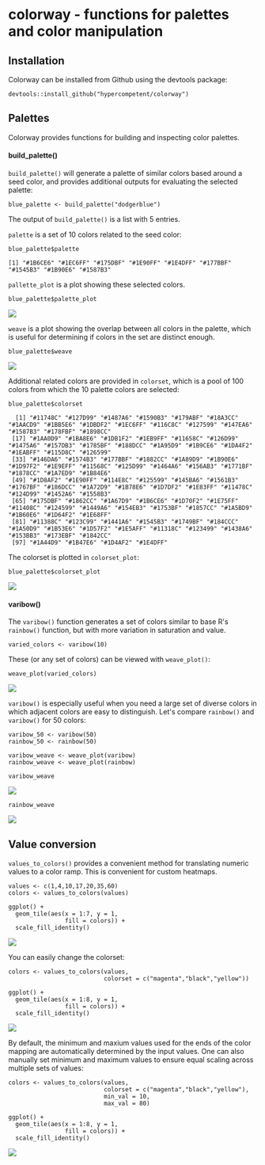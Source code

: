 # colorway - functions for palettes and color manipulation

## Installation

Colorway can be installed from Github using the devtools package:
```
devtools::install_github("hypercompetent/colorway")
```

## Palettes

Colorway provides functions for building and inspecting color palettes.


#### build_palette()

`build_palette()` will generate a palette of similar colors based around a seed color, and provides additional outputs for evaluating the selected palette:
```
blue_palette <- build_palette("dodgerblue")
```
The output of `build_palette()` is a list with 5 entries.

`palette` is a set of 10 colors related to the seed color:
```
blue_palette$palette

[1] "#1B6CE6" "#1EC6FF" "#175DBF" "#1E90FF" "#1E4DFF" "#177BBF" "#1545B3" "#1B90E6" "#1587B3"
```

`pallette_plot` is a plot showing these selected colors.
```
blue_palette$palette_plot
```
![](man/figures/palette_plot.png?raw=true)

`weave` is a plot showing the overlap between all colors in the palette, which is useful for determining if colors in the set are distinct enough.
```
blue_palette$weave
```
![](man/figures/weave_plot.png?raw=true)

Additional related colors are provided in `colorset`, which is a pool of 100 colors from which the 10 palette colors are selected:
```
blue_palette$colorset

  [1] "#11748C" "#127D99" "#1487A6" "#1590B3" "#179ABF" "#18A3CC" "#1AACD9" "#1BB5E6" "#1DBDF2" "#1EC6FF" "#116C8C" "#127599" "#147EA6" "#1587B3" "#178FBF" "#1898CC"
 [17] "#1AA0D9" "#1BA8E6" "#1DB1F2" "#1EB9FF" "#11658C" "#126D99" "#1475A6" "#157DB3" "#1785BF" "#188DCC" "#1A95D9" "#1B9CE6" "#1DA4F2" "#1EABFF" "#115D8C" "#126599"
 [33] "#146DA6" "#1574B3" "#177BBF" "#1882CC" "#1A89D9" "#1B90E6" "#1D97F2" "#1E9EFF" "#11568C" "#125D99" "#1464A6" "#156AB3" "#1771BF" "#1878CC" "#1A7ED9" "#1B84E6"
 [49] "#1D8AF2" "#1E90FF" "#114E8C" "#125599" "#145BA6" "#1561B3" "#1767BF" "#186DCC" "#1A72D9" "#1B78E6" "#1D7DF2" "#1E83FF" "#11478C" "#124D99" "#1452A6" "#1558B3"
 [65] "#175DBF" "#1862CC" "#1A67D9" "#1B6CE6" "#1D70F2" "#1E75FF" "#11408C" "#124599" "#1449A6" "#154EB3" "#1753BF" "#1857CC" "#1A5BD9" "#1B60E6" "#1D64F2" "#1E68FF"
 [81] "#11388C" "#123C99" "#1441A6" "#1545B3" "#1749BF" "#184CCC" "#1A50D9" "#1B53E6" "#1D57F2" "#1E5AFF" "#11318C" "#123499" "#1438A6" "#153BB3" "#173EBF" "#1842CC"
 [97] "#1A44D9" "#1B47E6" "#1D4AF2" "#1E4DFF"
```

The colorset is plotted in `colorset_plot`:
```
blue_palette$colorset_plot
```
![](man/figures/colorset_plot.png?raw=true)

#### varibow()

The `varibow()` function generates a set of colors similar to base R's `rainbow()` function, but with more variation in saturation and value.
```
varied_colors <- varibow(10)
```

These (or any set of colors) can be viewed with `weave_plot()`:
```
weave_plot(varied_colors)
```
![](man/figures/varibow_plot.png?raw=true)

`varibow()` is especially useful when you need a large set of diverse colors in which adjacent colors are easy to distinguish. Let's compare `rainbow()` and `varibow()` for 50 colors:
```
varibow_50 <- varibow(50)
rainbow_50 <- rainbow(50)

varibow_weave <- weave_plot(varibow)
rainbow_weave <- weave_plot(rainbow)

varibow_weave
```
![](man/figures/varibow_50_weave.png?raw=true)


```
rainbow_weave
```
![](man/figures/rainbow_50_weave.png?raw=true)

## Value conversion

`values_to_colors()` provides a convenient method for translating numeric values to a color ramp. This is convenient for custom heatmaps.
```
values <- c(1,4,10,17,20,35,60)
colors <- values_to_colors(values)

ggplot() +
  geom_tile(aes(x = 1:7, y = 1,
                fill = colors)) +
  scale_fill_identity()
```
![](man/figures/v2c_plot1.png?raw=true)

You can easily change the colorset:
```
colors <- values_to_colors(values,
                           colorset = c("magenta","black","yellow"))

ggplot() +
  geom_tile(aes(x = 1:8, y = 1,
                fill = colors)) +
  scale_fill_identity()
```
![](man/figures/v2c_plot2.png?raw=true)

By default, the minimum and maxium values used for the ends of the color mapping are automatically determined by the input values. One can also manually set minimum and maximum values to ensure equal scaling across multiple sets of values:
```
colors <- values_to_colors(values,
                           colorset = c("magenta","black","yellow"),
                           min_val = 10,
                           max_val = 80)

ggplot() +
  geom_tile(aes(x = 1:8, y = 1,
                fill = colors)) +
  scale_fill_identity()
```
![](man/figures/v2c_plot3.png?raw=true)

